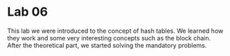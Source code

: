 # Lab 06

 This lab we were introduced to the concept of hash tables. We learned how they work
 and some very interesting concepts such as the block chain. After the theoretical part, we started solving
 the mandatory problems.


